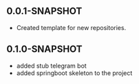 ## 0.0.1-SNAPSHOT
*   Created template for new repositories.

## 0.1.0-SNAPSHOT
*   added stub telegram bot
*   added springboot skeleton to the project
